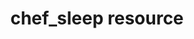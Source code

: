 ---
resource_reference: true
properties_shortcode: 
resources_common_guards: true
resources_common_notification: true
resources_common_properties: true
title: chef_sleep resource
resource: chef_sleep
aliases:
- "/resource_chef_sleep.html"
menu:
  infra:
    title: chef_sleep
    identifier: chef_infra/cookbook_reference/resources/chef_sleep chef_sleep
    parent: chef_infra/cookbook_reference/resources
resource_description_list:
- markdown: Use the **chef_sleep** resource to pause (sleep) for a number of seconds
    during a Chef Infra Client run. Only use this resource when a command or service
    exits successfully but is not ready for the next step in a recipe.
resource_new_in: '15.5'
syntax_full_code_block: |-
  chef_sleep 'name' do
    seconds      String, Integer # default value: 'name' unless specified
    action       Symbol # defaults to :sleep if not specified
  end
syntax_properties_list: 
syntax_full_properties_list:
- "`chef_sleep` is the resource."
- "`name` is the name given to the resource block."
- "`action` identifies which steps Chef Infra Client will take to bring the node into
  the desired state."
- "`seconds` is the property available to this resource."
actions_list:
  :nothing:
    shortcode: resources_common_actions_nothing.md
  :sleep:
    markdown: Pause the Chef Infra Client run for a specified number of seconds.
properties_list:
- property: seconds
  ruby_type: String, Integer
  required: false
  default_value: The resource block's name
  description_list:
  - markdown: The number of seconds to sleep.
examples: |
  **Sleep for 10 seconds**:

  ```ruby
  chef_sleep '10'
  ```

  **Sleep for 10 seconds with a descriptive resource name for logging**:

  ```ruby
  chef_sleep 'wait for the service to start' do
    seconds 10
  end
  ```

  **Use a notification from another resource to sleep only when necessary**:

  ```ruby
  service 'Service that is slow to start and reports as started' do
    service_name 'my_database'
    action :start
    notifies :sleep, chef_sleep['wait for service start']
  end

  chef_sleep 'wait for service start' do
    seconds 30
    action :nothing
  end
  ```
---